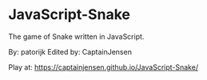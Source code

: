 # JavaScript-Snake
The game of Snake written in JavaScript.

By: patorijk
Edited by: CaptainJensen

Play at: https://captainjensen.github.io/JavaScript-Snake/

